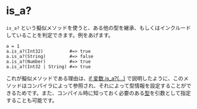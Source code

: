 # is_a?

`is_a?` という擬似メソッドを使うと、ある他の型を継承、もしくはインクルードしていることを判定できます。例をあげます。

```crystal
a = 1
a.is_a?(Int32)          #=> true
a.is_a?(String)         #=> false
a.is_a?(Number)         #=> true
a.is_a?(Int32 | String) #=> true
```

これが擬似メソッドである理由は、[if 変数.is_a?(...)](if_varis_a.html) で説明したように、このメソッドはコンパイラによって参照され、それによって型情報を設定することができるためです。また、コンパイル時に知っておく必要のある[型](type_grammar.html)を引数として指定することも可能です。
